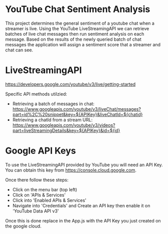 # YouTube Chat Sentiment Analysis

This project determines the general sentiment of a youtube chat when a streamer is live. Using the YouTube LiveStreamingAPI we can retrieve batches of live chat messages then run sentiment analysis on each message. Based on the results of the newly queried batch of chat messages the application will assign a sentiment score that a streamer and chat can see.

# LiveStreamingAPI
https://developers.google.com/youtube/v3/live/getting-started

Specific API methods utilzied:
- Retrieving a batch of messages in chat: https://www.googleapis.com/youtube/v3/liveChat/messages?part=id%2C%20snippet&key=${APIKey}&liveChatId=${chatid}
- Retrieving a chatId from a stream URL: https://www.googleapis.com/youtube/v3/videos?part=liveStreamingDetails&key=${APIKey}&id=${id}

# Google API Keys
To use the LiveStreamingAPI provided by YouTube you will need an API Key. You can obtain this key from https://console.cloud.google.com. 

Once there follow these steps: 
- Click on the menu bar (top left)
- Click on 'APIs & Services' 
- Click into 'Enabled APIs & Services'
- Navigate into 'Credentials' and Create an API key then enable it on 'YouTube Data API v3'

Once this is done replace <API KEY HERE> in the App.js with the API Key you just created on the google cloud.